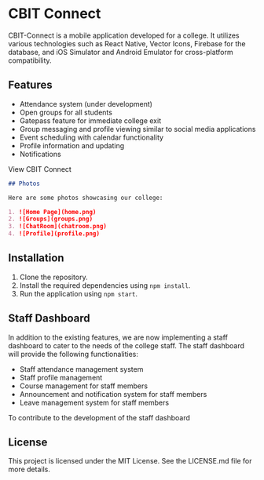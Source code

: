 # CBIT Connect

CBIT-Connect is a mobile application developed for a college. It utilizes various technologies such as React Native, Vector Icons, Firebase for the database, and iOS Simulator and Android Emulator for cross-platform compatibility.

## Features

- Attendance system (under development)
- Open groups for all students
- Gatepass feature for immediate college exit
- Group messaging and profile viewing similar to social media applications
- Event scheduling with calendar functionality
- Profile information and updating
- Notifications

View CBIT Connect

```markdown
## Photos

Here are some photos showcasing our college:

1. ![Home Page](home.png)
2. ![Groups](groups.png)
3. ![ChatRoom](chatroom.png)
4. ![Profile](profile.png)
```

## Installation

1. Clone the repository.
2. Install the required dependencies using `npm install`.
3. Run the application using `npm start`.

## Staff Dashboard

In addition to the existing features, we are now implementing a staff dashboard to cater to the needs of the college staff. The staff dashboard will provide the following functionalities:

- Staff attendance management system
- Staff profile management
- Course management for staff members
- Announcement and notification system for staff members
- Leave management system for staff members

To contribute to the development of the staff dashboard

## License

This project is licensed under the MIT License. See the LICENSE.md file for more details.



